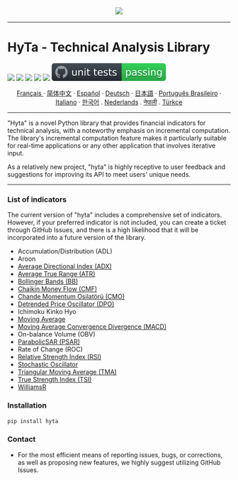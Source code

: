 <div align="center">
  <img src=https://avatars.githubusercontent.com/u/113800422?s=200&v=4"><br>
</div>

-----------------
# HyTa - Technical Analysis Library

![](https://img.shields.io/badge/python-3.8-blue.svg) ![](https://img.shields.io/badge/python-3.9-blue.svg) ![](https://img.shields.io/badge/python-3.10-blue.svg) ![](https://img.shields.io/badge/python-3.11-blue.svg) ![](https://img.shields.io/badge/pypy-3-blue.svg) ![unit tests](https://github.com/Hypance/HypanceDataAnalysis/blob/read.me/readme_docs/unittest.svg) 



<p align="center">
    <a href="/readme_docs/readme_fr.md">Français </a>
    ·
    <a href="/readme_docs/readme_cn.md">简体中文</a>
    ·
    <a href="/readme_docs/readme_es.md">Español</a>
    ·
    <a href="/readme_docs/readme_de.md">Deutsch</a>
    ·
    <a href="/readme_docs/readme_ja.md">日本語</a>
    ·
    <a href="/readme_docs/readme_pt-BR.md">Português Brasileiro</a>
    ·
    <a href="/readme_docs/readme_it.md">Italiano</a>
    ·
    <a href="/readme_docs/readme_kr.md">한국어</a>
    .
    <a href="/readme_docs/readme_nl.md">Nederlands</a>
    .
    <a href="/readme_docs/readme_np.md">नेपाली</a>
    .
    <a href="/readme_docs/readme_tr.md">Türkçe</a>
  </p>

-----------------

"Hyta" is a novel Python library that provides financial indicators for technical analysis, with a noteworthy emphasis on incremental computation. The library's incremental computation feature makes it particularly suitable for real-time applications or any other application that involves iterative input.

As a relatively new project, "hyta" is highly receptive to user feedback and suggestions for improving its API to meet users' unique needs.

---

### List of indicators

The current version of "hyta" includes a comprehensive set of indicators. However, if your preferred indicator is not included, you can create a ticket through GitHub Issues, and there is a high likelihood that it will be incorporated into a future version of the library.

- Accumulation/Distribution (ADL)
- Aroon
- [Average Directional Index (ADX)](https://github.com/Hypance/HypanceDataAnalysis/blob/main/hyta/adx.py)
- [Average True Range (ATR)](https://github.com/Hypance/HypanceDataAnalysis/blob/main/hyta/atr.py)
- [Bollinger Bands (BB)](https://github.com/Hypance/HypanceDataAnalysis/blob/main/hyta/bollinger.py)
- [Chaikin Money Flow (CMF)](https://github.com/Hypance/HypanceDataAnalysis/blob/main/hyta/cmf.py)
- [Chande Momentum Osilatörü (CMO)](https://github.com/Hypance/HypanceDataAnalysis/blob/main/hyta/cmo.py)
- [Detrended Price Oscillator (DPO)](https://github.com/Hypance/HypanceDataAnalysis/blob/main/hyta/dpo.py)
- Ichimoku Kinko Hyo
- [Moving Average](https://github.com/Hypance/HypanceDataAnalysis/blob/main/hyta/movingaverage.py)
- [Moving Average Convergence Divergence (MACD)](https://github.com/Hypance/HypanceDataAnalysis/blob/main/hyta/macd.py)
- On-balance Volume (OBV)
- [ParabolicSAR (PSAR)](https://github.com/Hypance/HypanceDataAnalysis/blob/main/hyta/psar.py)
- Rate of Change (ROC)
- [Relative Strength Index (RSI)](https://github.com/Hypance/HypanceDataAnalysis/blob/main/hyta/rsi.py)
- [Stochastic Oscillator](https://github.com/Hypance/HypanceDataAnalysis/blob/main/hyta/Stochastic_Oscillator.py)
- [Triangular Moving Average (TMA)](https://github.com/Hypance/HypanceDataAnalysis/blob/main/hyta/tma.py)
- [True Strength Index (TSI)](https://github.com/Hypance/HypanceDataAnalysis/blob/main/hyta/tsi.py)
- [WilliamsR](https://github.com/Hypance/HypanceDataAnalysis/blob/main/hyta/williams_r.py)


### Installation
```bash
pip install hyta
```

### Contact

- For the most efficient means of reporting issues, bugs, or corrections, as well as proposing new features, we highly suggest utilizing GitHub Issues.